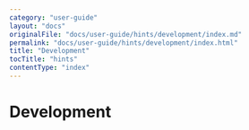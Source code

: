 ```yaml
---
category: "user-guide"
layout: "docs"
originalFile: "docs/user-guide/hints/development/index.md"
permalink: "docs/user-guide/hints/development/index.html"
title: "Development"
tocTitle: "hints"
contentType: "index"
---
```

# Development
